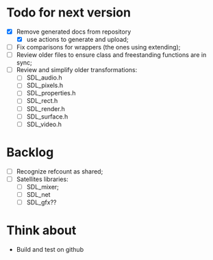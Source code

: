 Todo for next version
====================

- [x] Remove generated docs from repository
  - [x] use actions to generate and upload;
- [ ] Fix comparisons for wrappers (the ones using extending);
- [ ] Review older files to ensure class and freestanding functions are in sync;
- [ ] Review and simplify older transformations:
  - [ ] SDL_audio.h
  - [ ] SDL_pixels.h
  - [ ] SDL_properties.h
  - [ ] SDL_rect.h
  - [ ] SDL_render.h
  - [ ] SDL_surface.h
  - [ ] SDL_video.h

Backlog
=======

- [ ] Recognize refcount as shared;
- [ ] Satellites libraries:
  - [ ] SDL_mixer;
  - [ ] SDL_net
  - [ ] SDL_gfx??

Think about
===========

- Build and test on github
